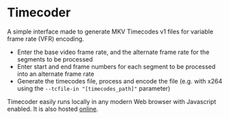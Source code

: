 # Timecoder
A simple interface made to generate MKV Timecodes v1 files for variable frame rate (VFR) encoding.

* Enter the base video frame rate, and the alternate frame rate for the segments to be processed
* Enter start and end frame numbers for each segment to be processed into an alternate frame rate
* Generate the timecodes file, process and encode the file (e.g. with x264 using the `--tcfile-in "[timecodes_path]"` parameter)

Timecoder easily runs locally in any modern Web browser with Javascript enabled. It is also hosted [online](https://rzumer.tebako.net/timecoder/timecoder.html).
